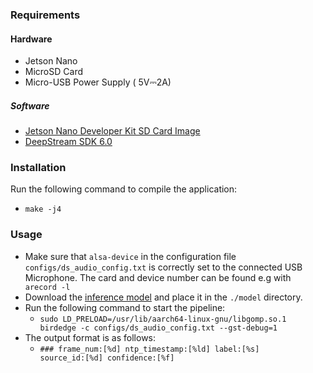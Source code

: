 ### Requirements
#### Hardware
- Jetson Nano
- MicroSD Card
- Micro-USB Power Supply ( 5V⎓2A)
##### Software 
- [Jetson Nano Developer Kit SD Card Image](https://developer.nvidia.com/embedded/learn/get-started-jetson-nano-devkit#write)
- [DeepStream SDK 6.0](https://developer.nvidia.com/deepstream-getting-started)

### Installation 
Run the following command to compile the application:
  * <code>make -j4</code>


### Usage

- Make sure that <code>alsa-device</code> in the configuration file <code>configs/ds_audio_config.txt</code> 
is correctly set to the connected USB Microphone. The card and device number can be found e.g with <code> arecord -l
  </code> 
- Download the [inference model](https://pc12439.mathematik.uni-marburg.de/nextcloud/s/JPLiB2Jp8CJqxgC) and place it in the <code>./model</code> directory.
- Run the following command to start the pipeline:
  * <code>sudo LD_PRELOAD=/usr/lib/aarch64-linux-gnu/libgomp.so.1 birdedge -c configs/ds_audio_config.txt --gst-debug=1</code> 
- The output format is as follows:
  * <code>### frame_num:[%d] ntp_timestamp:[%ld] label:[%s] source_id:[%d] confidence:[%f]</code> 